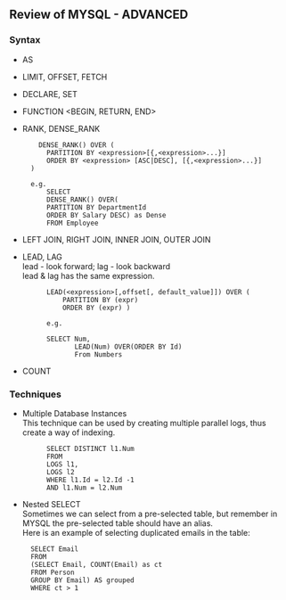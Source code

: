 ## Review of MYSQL - ADVANCED

### Syntax

* AS  

* LIMIT, OFFSET, FETCH  

* DECLARE, SET  

* FUNCTION <BEGIN, RETURN, END>   

* RANK, DENSE_RANK    

          DENSE_RANK() OVER (
            PARTITION BY <expression>[{,<expression>...}]
            ORDER BY <expression> [ASC|DESC], [{,<expression>...}]
        ) 
        
        e.g. 
            SELECT 
            DENSE_RANK() OVER(
            PARTITION BY DepartmentId 
            ORDER BY Salary DESC) as Dense
            FROM Employee
      
     
* LEFT JOIN, RIGHT JOIN, INNER JOIN, OUTER JOIN  

* LEAD, LAG   
lead - look forward; lag - look backward  
lead & lag has the same expression.  

            LEAD(<expression>[,offset[, default_value]]) OVER (  
                PARTITION BY (expr)  
                ORDER BY (expr) )  

            e.g.  
            
            SELECT Num, 
                   LEAD(Num) OVER(ORDER BY Id)
                   From Numbers 


* COUNT  


### Techniques

* Multiple Database Instances  
This technique can be used by creating multiple parallel logs, thus create a way of indexing.      
            
            SELECT DISTINCT l1.Num
            FROM 
            LOGS l1,
            LOGS l2
            WHERE l1.Id = l2.Id -1 
            AND l1.Num = l2.Num

* Nested SELECT   
Sometimes we can select from a pre-selected table, but remember in MYSQL the pre-selected table should have an alias.  
Here is an example of selecting duplicated emails in the table:  

        SELECT Email 
        FROM 
        (SELECT Email, COUNT(Email) as ct
        FROM Person
        GROUP BY Email) AS grouped
        WHERE ct > 1




